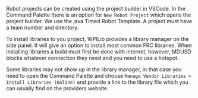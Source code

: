 Robot projects can be created using the project builder in VSCode. In the Command Palette there is an option for `New Robot Project` which opens the project builder. We use the java Timed Robot Template. A project must have a team number and directory. 

To install libraries to you project, WPILib provides a library manager on the side panel. It will give an option to install most common FRC libraries. When installing libraries a build must first be done with internet, however, MDUSD blocks whatever connection they need and you need to use a hotspot.

Some libraries may not show up in the library manager, in that case you need to open the Command Palette and choose `Manage Vendor Libraries > Install Libraries (Online)` and provide a link to the library file which you can usually find on the providers website.